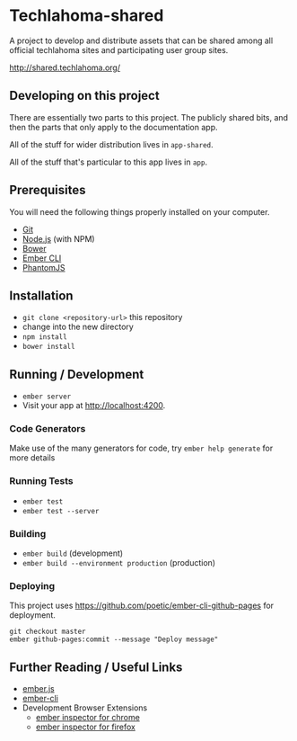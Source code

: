 # Techlahoma-shared

A project to develop and distribute assets that can be shared among
all official techlahoma sites and participating user group sites.

<http://shared.techlahoma.org/>

## Developing on this project

There are essentially two parts to this project. The publicly shared
bits, and then the parts that only apply to the documentation app.

All of the stuff for wider distribution lives in `app-shared`.

All of the stuff that's particular to this app lives in `app`.

## Prerequisites

You will need the following things properly installed on your computer.

* [Git](http://git-scm.com/)
* [Node.js](http://nodejs.org/) (with NPM)
* [Bower](http://bower.io/)
* [Ember CLI](http://www.ember-cli.com/)
* [PhantomJS](http://phantomjs.org/)

## Installation

* `git clone <repository-url>` this repository
* change into the new directory
* `npm install`
* `bower install`

## Running / Development

* `ember server`
* Visit your app at [http://localhost:4200](http://localhost:4200).

### Code Generators

Make use of the many generators for code, try `ember help generate` for more details

### Running Tests

* `ember test`
* `ember test --server`

### Building

* `ember build` (development)
* `ember build --environment production` (production)

### Deploying

This project uses <https://github.com/poetic/ember-cli-github-pages> for
deployment.

```
git checkout master
ember github-pages:commit --message "Deploy message"
```

## Further Reading / Useful Links

* [ember.js](http://emberjs.com/)
* [ember-cli](http://www.ember-cli.com/)
* Development Browser Extensions
  * [ember inspector for chrome](https://chrome.google.com/webstore/detail/ember-inspector/bmdblncegkenkacieihfhpjfppoconhi)
  * [ember inspector for firefox](https://addons.mozilla.org/en-US/firefox/addon/ember-inspector/)

